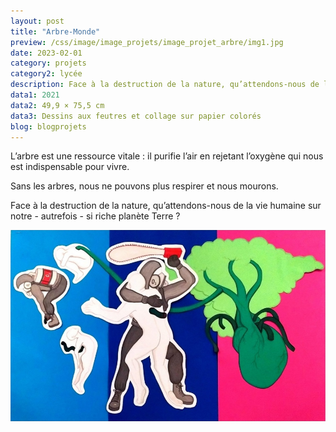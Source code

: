 ```yaml
---
layout: post
title: "Arbre-Monde"
preview: /css/image/image_projets/image_projet_arbre/img1.jpg
date: 2023-02-01
category: projets 
category2: lycée
description: Face à la destruction de la nature, qu’attendons-nous de la vie sur Terre ?
data1: 2021
data2: 49,9 × 75,5 cm
data3: Dessins aux feutres et collage sur papier colorés
blog: blogprojets
---
```


L’arbre est une ressource vitale : il purifie l’air en rejetant l’oxygène qui nous est indispensable pour vivre.

Sans les arbres, nous ne pouvons plus respirer et nous mourons.

Face à la destruction de la nature, qu’attendons-nous de la vie humaine sur notre - autrefois - si riche planète Terre ?

<img onclick="Zoom(this)" style="display: block;" class="img-gallery" src="/css/image/image_projets/image_projet_arbre/img1.jpg">
